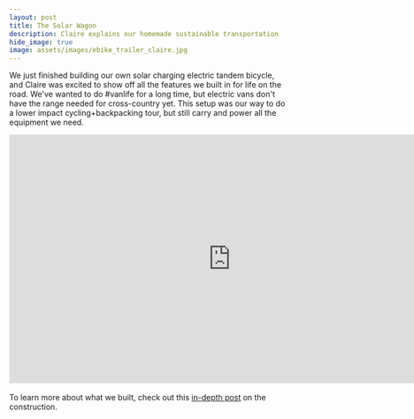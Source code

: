 ```yaml
---
layout: post
title: The Solar Wagon
description: Claire explains our homemade sustainable transportation
hide_image: true
image: assets/images/ebike_trailer_claire.jpg
---
```


We just finished building our own solar charging electric tandem bicycle, and Claire was excited to show off all the features we built in for life on the road.  We've wanted to do #vanlife for a long time, but electric vans don't have the range needed for cross-country yet.  This setup was our way to do a lower impact cycling+backpacking tour, but still carry and power all the equipment we need.
<div class="iframe-wrapper">
<iframe width="800" height="450" src="https://www.youtube.com/embed/QKrwU3Dy7g8" title="YouTube video player" frameborder="0" allow="accelerometer; autoplay; clipboard-write; encrypted-media; gyroscope; picture-in-picture" allowfullscreen></iframe>
</div>
<br>
To learn more about what we built, check out this <a href="https://bonkerfield.org/2021/01/ebike-solar-trailer/" target="_blank">in-depth post</a> on the construction.